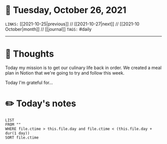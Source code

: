 # 📅 Tuesday, October 26, 2021
`LINKS:` [[2021-10-25|previous]] // [[2021-10-27|next]] // [[2021-10 October|month]] // [[journal]] 
`TAGS:` #daily

---
# 💭 Thoughts
Today my mission is to get our culinary life back in order. We created a meal plan in Notion that we're going to try and follow this week.

Today I'm grateful for...

# ✏️ Today's notes
```dataview
LIST 
FROM ""
WHERE file.ctime > this.file.day and file.ctime < (this.file.day + dur(1 day))
SORT file.ctime
```
